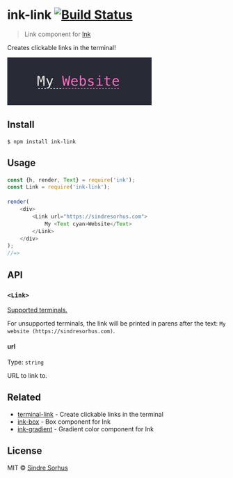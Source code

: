 # ink-link [![Build Status](https://travis-ci.org/sindresorhus/ink-link.svg?branch=master)](https://travis-ci.org/sindresorhus/ink-link)

> Link component for [Ink](https://github.com/vadimdemedes/ink)

Creates clickable links in the terminal!

<img src="screenshot.png" width="332">


## Install

```
$ npm install ink-link
```


## Usage

```js
const {h, render, Text} = require('ink');
const Link = require('ink-link');

render(
	<div>
		<Link url="https://sindresorhus.com">
			My <Text cyan>Website</Text>
		</Link>
	</div>
);
//=>
```


## API

### `<Link>`

[Supported terminals.](https://gist.github.com/egmontkob/eb114294efbcd5adb1944c9f3cb5feda)

For unsupported terminals, the link will be printed in parens after the text: `My website (https://sindresorhus.com)`.

#### url

Type: `string`

URL to link to.


## Related

- [terminal-link](https://github.com/sindresorhus/terminal-link) - Create clickable links in the terminal
- [ink-box](https://github.com/sindresorhus/ink-box) - Box component for Ink
- [ink-gradient](https://github.com/sindresorhus/ink-gradient) - Gradient color component for Ink


## License

MIT © [Sindre Sorhus](https://sindresorhus.com)
